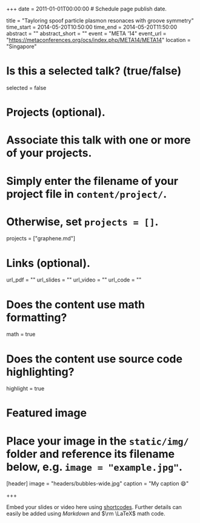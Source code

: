 +++
date = 2011-01-01T00:00:00  # Schedule page publish date.

title = "Tayloring spoof particle plasmon resonaces with groove symmetry"
time_start = 2014-05-20T10:50:00
time_end = 2014-05-20T11:50:00
abstract = ""
abstract_short = ""
event = "META '14"
event_url = "https://metaconferences.org/ocs/index.php/META14/META14"
location = "Singapore"

# Is this a selected talk? (true/false)
selected = false

# Projects (optional).
#   Associate this talk with one or more of your projects.
#   Simply enter the filename of your project file in `content/project/`.
#   Otherwise, set `projects = []`.
projects = ["graphene.md"]

# Links (optional).
url_pdf = ""
url_slides = ""
url_video = ""
url_code = ""

# Does the content use math formatting?
math = true

# Does the content use source code highlighting?
highlight = true

# Featured image
# Place your image in the `static/img/` folder and reference its filename below, e.g. `image = "example.jpg"`.
[header]
image = "headers/bubbles-wide.jpg"
caption = "My caption :smile:"

+++

Embed your slides or video here using [shortcodes](https://sourcethemes.com/academic/post/writing-markdown-latex/). Further details can easily be added using *Markdown* and $\rm \LaTeX$ math code.
